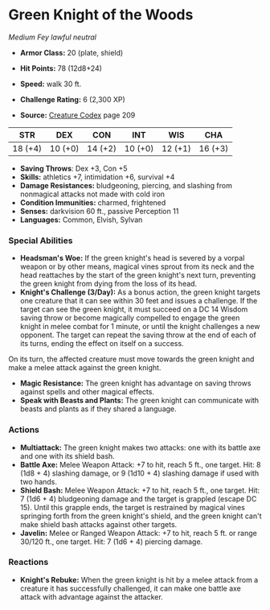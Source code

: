 # Green Knight of the Woods

*Medium* *Fey* *lawful neutral*

- **Armor Class:** 20 (plate, shield)
- **Hit Points:** 78 (12d8+24)
- **Speed:** walk 30 ft.

- **Challenge Rating:** 6 (2,300 XP)
- **Source:** [Creature Codex](https://koboldpress.com/kpstore/product/creature-codex-for-5th-edition-dnd) page 209

| STR | DEX | CON | INT | WIS | CHA |
| --- | --- | --- | --- | --- | --- |
| 18 (+4) | 10 (+0) | 14 (+2) | 10 (+0) | 12 (+1) | 16 (+3) |

- **Saving Throws**: Dex +3, Con +5
- **Skills:** athletics +7, intimidation +6, survival +4
- **Damage Resistances:** bludgeoning, piercing, and slashing from nonmagical attacks not made with cold iron
- **Condition Immunities:** charmed, frightened
- **Senses:** darkvision 60 ft., passive Perception 11
- **Languages:** Common, Elvish, Sylvan

### Special Abilities

- **Headsman's Woe:** If the green knight's head is severed by a vorpal weapon or by other means, magical vines sprout from its neck and the head reattaches by the start of the green knight's next turn, preventing the green knight from dying from the loss of its head.
- **Knight's Challenge (3/Day):** As a bonus action, the green knight targets one creature that it can see within 30 feet and issues a challenge. If the target can see the green knight, it must succeed on a DC 14 Wisdom saving throw or become magically compelled to engage the green knight in melee combat for 1 minute, or until the knight challenges a new opponent. The target can repeat the saving throw at the end of each of its turns, ending the effect on itself on a success.

On its turn, the affected creature must move towards the green knight and make a melee attack against the green knight.
- **Magic Resistance:** The green knight has advantage on saving throws against spells and other magical effects.
- **Speak with Beasts and Plants:** The green knight can communicate with beasts and plants as if they shared a language.

### Actions

- **Multiattack:** The green knight makes two attacks: one with its battle axe and one with its shield bash.
- **Battle Axe:** Melee Weapon Attack: +7 to hit, reach 5 ft., one target. Hit: 8 (1d8 + 4) slashing damage, or 9 (1d10 + 4) slashing damage if used with two hands.
- **Shield Bash:** Melee Weapon Attack: +7 to hit, reach 5 ft., one target. Hit: 7 (1d6 + 4) bludgeoning damage and the target is grappled (escape DC 15). Until this grapple ends, the target is restrained by magical vines springing forth from the green knight's shield, and the green knight can't make shield bash attacks against other targets.
- **Javelin:** Melee or Ranged Weapon Attack: +7 to hit, reach 5 ft. or range 30/120 ft., one target. Hit: 7 (1d6 + 4) piercing damage.

### Reactions

- **Knight's Rebuke:** When the green knight is hit by a melee attack from a creature it has successfully challenged, it can make one battle axe attack with advantage against the attacker.


